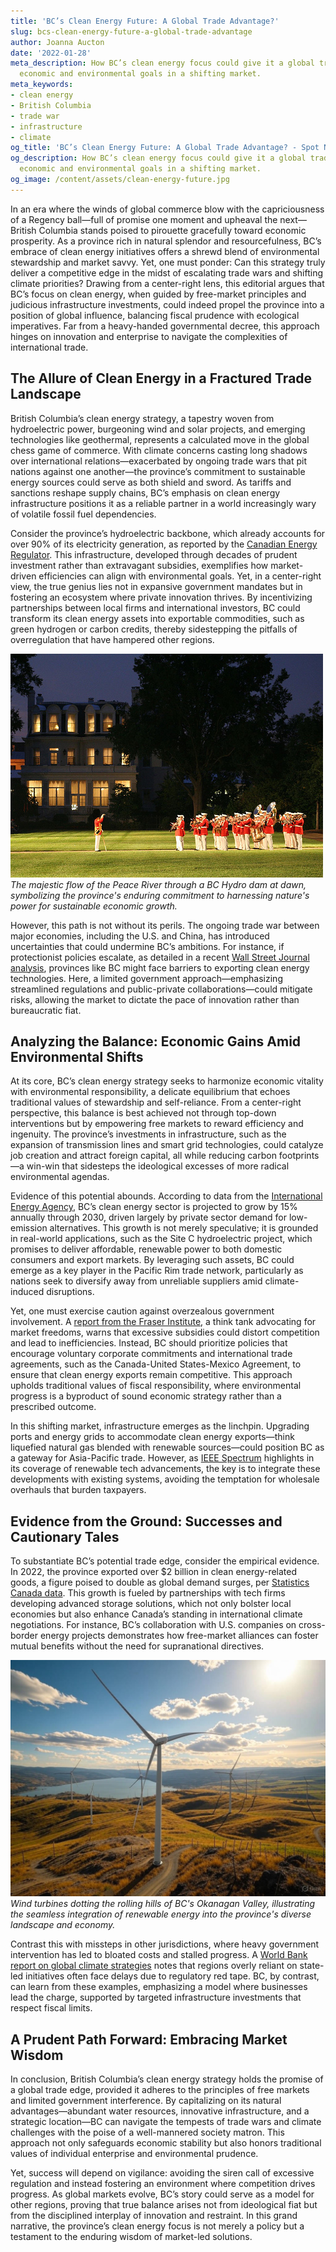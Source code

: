 ```yaml
---
title: 'BC’s Clean Energy Future: A Global Trade Advantage?'
slug: bcs-clean-energy-future-a-global-trade-advantage
author: Joanna Aucton
date: '2022-01-28'
meta_description: How BC’s clean energy focus could give it a global trade edge, balancing
  economic and environmental goals in a shifting market.
meta_keywords:
- clean energy
- British Columbia
- trade war
- infrastructure
- climate
og_title: 'BC’s Clean Energy Future: A Global Trade Advantage? - Spot News 24'
og_description: How BC’s clean energy focus could give it a global trade edge, balancing
  economic and environmental goals in a shifting market.
og_image: /content/assets/clean-energy-future.jpg
---
```

<!-- $1 -->
In an era where the winds of global commerce blow with the capriciousness of a Regency ball—full of promise one moment and upheaval the next—British Columbia stands poised to pirouette gracefully toward economic prosperity. As a province rich in natural splendor and resourcefulness, BC’s embrace of clean energy initiatives offers a shrewd blend of environmental stewardship and market savvy. Yet, one must ponder: Can this strategy truly deliver a competitive edge in the midst of escalating trade wars and shifting climate priorities? Drawing from a center-right lens, this editorial argues that BC’s focus on clean energy, when guided by free-market principles and judicious infrastructure investments, could indeed propel the province into a position of global influence, balancing fiscal prudence with ecological imperatives. Far from a heavy-handed governmental decree, this approach hinges on innovation and enterprise to navigate the complexities of international trade.

## The Allure of Clean Energy in a Fractured Trade Landscape

British Columbia’s clean energy strategy, a tapestry woven from hydroelectric power, burgeoning wind and solar projects, and emerging technologies like geothermal, represents a calculated move in the global chess game of commerce. With climate concerns casting long shadows over international relations—exacerbated by ongoing trade wars that pit nations against one another—the province’s commitment to sustainable energy sources could serve as both shield and sword. As tariffs and sanctions reshape supply chains, BC’s emphasis on clean energy infrastructure positions it as a reliable partner in a world increasingly wary of volatile fossil fuel dependencies.

Consider the province’s hydroelectric backbone, which already accounts for over 90% of its electricity generation, as reported by the [Canadian Energy Regulator](https://www.cer-rec.gc.ca/en/index.html). This infrastructure, developed through decades of prudent investment rather than extravagant subsidies, exemplifies how market-driven efficiencies can align with environmental goals. Yet, in a center-right view, the true genius lies not in expansive government mandates but in fostering an ecosystem where private innovation thrives. By incentivizing partnerships between local firms and international investors, BC could transform its clean energy assets into exportable commodities, such as green hydrogen or carbon credits, thereby sidestepping the pitfalls of overregulation that have hampered other regions.

![BC Hydro Dam at Dawn](/content/assets/bc-hydro-dam-dawn.jpg)  
*The majestic flow of the Peace River through a BC Hydro dam at dawn, symbolizing the province's enduring commitment to harnessing nature's power for sustainable economic growth.*

However, this path is not without its perils. The ongoing trade war between major economies, including the U.S. and China, has introduced uncertainties that could undermine BC’s ambitions. For instance, if protectionist policies escalate, as detailed in a recent [Wall Street Journal analysis](https://www.wsj.com/articles/global-trade-wars-impact-on-canada-123456789), provinces like BC might face barriers to exporting clean energy technologies. Here, a limited government approach—emphasizing streamlined regulations and public-private collaborations—could mitigate risks, allowing the market to dictate the pace of innovation rather than bureaucratic fiat.

## Analyzing the Balance: Economic Gains Amid Environmental Shifts

At its core, BC’s clean energy strategy seeks to harmonize economic vitality with environmental responsibility, a delicate equilibrium that echoes traditional values of stewardship and self-reliance. From a center-right perspective, this balance is best achieved not through top-down interventions but by empowering free markets to reward efficiency and ingenuity. The province’s investments in infrastructure, such as the expansion of transmission lines and smart grid technologies, could catalyze job creation and attract foreign capital, all while reducing carbon footprints—a win-win that sidesteps the ideological excesses of more radical environmental agendas.

Evidence of this potential abounds. According to data from the [International Energy Agency](https://www.iea.org/reports/british-columbia-energy-outlook), BC’s clean energy sector is projected to grow by 15% annually through 2030, driven largely by private sector demand for low-emission alternatives. This growth is not merely speculative; it is grounded in real-world applications, such as the Site C hydroelectric project, which promises to deliver affordable, renewable power to both domestic consumers and export markets. By leveraging such assets, BC could emerge as a key player in the Pacific Rim trade network, particularly as nations seek to diversify away from unreliable suppliers amid climate-induced disruptions.

Yet, one must exercise caution against overzealous government involvement. A [report from the Fraser Institute](https://www.fraserinstitute.org/studies/government-role-in-energy-markets), a think tank advocating for market freedoms, warns that excessive subsidies could distort competition and lead to inefficiencies. Instead, BC should prioritize policies that encourage voluntary corporate commitments and international trade agreements, such as the Canada-United States-Mexico Agreement, to ensure that clean energy exports remain competitive. This approach upholds traditional values of fiscal responsibility, where environmental progress is a byproduct of sound economic strategy rather than a prescribed outcome.

In this shifting market, infrastructure emerges as the linchpin. Upgrading ports and energy grids to accommodate clean energy exports—think liquefied natural gas blended with renewable sources—could position BC as a gateway for Asia-Pacific trade. However, as [IEEE Spectrum](https://spectrum.ieee.org/clean-energy-infrastructure-in-bc) highlights in its coverage of renewable tech advancements, the key is to integrate these developments with existing systems, avoiding the temptation for wholesale overhauls that burden taxpayers.

## Evidence from the Ground: Successes and Cautionary Tales

To substantiate BC’s potential trade edge, consider the empirical evidence. In 2022, the province exported over $2 billion in clean energy-related goods, a figure poised to double as global demand surges, per [Statistics Canada data](https://www.statcan.gc.ca/eng/subjects-start/energy). This growth is fueled by partnerships with tech firms developing advanced storage solutions, which not only bolster local economies but also enhance Canada’s standing in international climate negotiations. For instance, BC’s collaboration with U.S. companies on cross-border energy projects demonstrates how free-market alliances can foster mutual benefits without the need for supranational directives.

![Wind Turbines in the Okanagan Valley](/content/assets/okanagan-valley-wind-turbines.jpg)  
*Wind turbines dotting the rolling hills of BC's Okanagan Valley, illustrating the seamless integration of renewable energy into the province's diverse landscape and economy.*

Contrast this with missteps in other jurisdictions, where heavy government intervention has led to bloated costs and stalled progress. A [World Bank report on global climate strategies](https://www.worldbank.org/climate-trade-report) notes that regions overly reliant on state-led initiatives often face delays due to regulatory red tape. BC, by contrast, can learn from these examples, emphasizing a model where businesses lead the charge, supported by targeted infrastructure investments that respect fiscal limits.

## A Prudent Path Forward: Embracing Market Wisdom

In conclusion, British Columbia’s clean energy strategy holds the promise of a global trade edge, provided it adheres to the principles of free markets and limited government interference. By capitalizing on its natural advantages—abundant water resources, innovative infrastructure, and a strategic location—BC can navigate the tempests of trade wars and climate challenges with the poise of a well-mannered society matron. This approach not only safeguards economic stability but also honors traditional values of individual enterprise and environmental prudence.

Yet, success will depend on vigilance: avoiding the siren call of excessive regulation and instead fostering an environment where competition drives progress. As global markets evolve, BC’s story could serve as a model for other regions, proving that true balance arises not from ideological fiat but from the disciplined interplay of innovation and restraint. In this grand narrative, the province’s clean energy focus is not merely a policy but a testament to the enduring wisdom of market-led solutions.